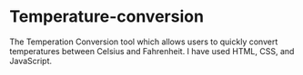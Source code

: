 # Temperature-conversion
The Temperation Conversion tool which allows users to quickly convert temperatures between Celsius and Fahrenheit. I have used HTML, CSS, and JavaScript.
